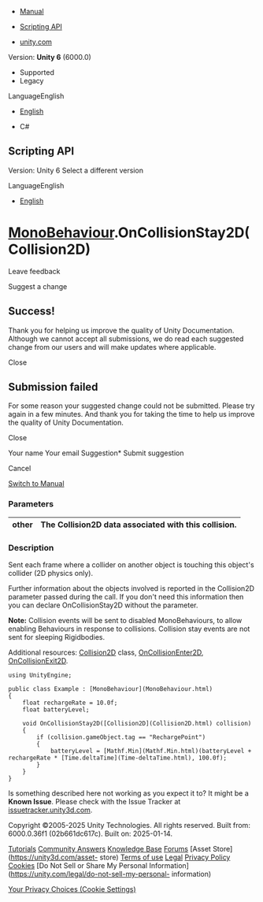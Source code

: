 [ ]()

  * [Manual](../Manual/index.html)
  * [Scripting API](../ScriptReference/index.html)

  * [unity.com](https://unity.com/)

Version: **Unity 6** (6000.0)

  * Supported
  * Legacy

LanguageEnglish

  * [English]()

  * C#

[ ](https://docs.unity3d.com)

## Scripting API

Version: Unity 6 Select a different version

LanguageEnglish

  * [English]()

#  [MonoBehaviour](MonoBehaviour.html).OnCollisionStay2D(Collision2D)

Leave feedback

Suggest a change

## Success!

Thank you for helping us improve the quality of Unity Documentation. Although
we cannot accept all submissions, we do read each suggested change from our
users and will make updates where applicable.

Close

## Submission failed

For some reason your suggested change could not be submitted. Please <a>try
again</a> in a few minutes. And thank you for taking the time to help us
improve the quality of Unity Documentation.

Close

Your name Your email Suggestion* Submit suggestion

Cancel

[Switch to Manual](../Manual/class-MonoBehaviour.html "Go to MonoBehaviour
Component in the Manual")

### Parameters

other | The Collision2D data associated with this collision.  
---|---  
  
### Description

Sent each frame where a collider on another object is touching this object's
collider (2D physics only).

Further information about the objects involved is reported in the Collision2D
parameter passed during the call. If you don't need this information then you
can declare OnCollisionStay2D without the parameter.  
  
**Note:** Collision events will be sent to disabled MonoBehaviours, to allow
enabling Behaviours in response to collisions. Collision stay events are not
sent for sleeping Rigidbodies.  
  
Additional resources: [Collision2D](Collision2D.html) class,
[OnCollisionEnter2D](MonoBehaviour.OnCollisionEnter2D.html),
[OnCollisionExit2D](MonoBehaviour.OnCollisionExit2D.html).

    
    
    using UnityEngine;  
      
    public class Example : [MonoBehaviour](MonoBehaviour.html)
    {
        float rechargeRate = 10.0f;
        float batteryLevel;  
      
        void OnCollisionStay2D([Collision2D](Collision2D.html) collision)
        {
            if (collision.gameObject.tag == "RechargePoint")
            {
                batteryLevel = [Mathf.Min](Mathf.Min.html)(batteryLevel + rechargeRate * [Time.deltaTime](Time-deltaTime.html), 100.0f);
            }
        }
    }
    

Is something described here not working as you expect it to? It might be a
**Known Issue**. Please check with the Issue Tracker at
[issuetracker.unity3d.com](https://issuetracker.unity3d.com).

Copyright ©2005-2025 Unity Technologies. All rights reserved. Built from:
6000.0.36f1 (02b661dc617c). Built on: 2025-01-14.

[Tutorials](https://unity3d.com/learn) [Community
Answers](https://answers.unity3d.com) [Knowledge
Base](https://support.unity3d.com/hc/en-us)
[Forums](https://forum.unity3d.com) [Asset Store](https://unity3d.com/asset-
store) [Terms of use](https://docs.unity3d.com/Manual/TermsOfUse.html)
[Legal](https://unity.com/legal) [Privacy
Policy](https://unity.com/legal/privacy-policy)
[Cookies](https://unity.com/legal/cookie-policy) [Do Not Sell or Share My
Personal Information](https://unity.com/legal/do-not-sell-my-personal-
information)

[Your Privacy Choices (Cookie Settings)](javascript:void\(0\);)

